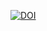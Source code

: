 [![DOI](https://zenodo.org/badge/DOI/10.5281/zenodo.13900901.svg)](https://doi.org/10.5281/zenodo.13900901)

